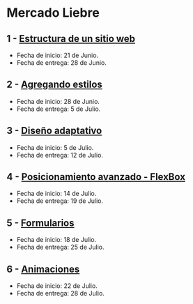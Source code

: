 # Mercado Liebre

## 1 - [Estructura de un sitio web](https://github.com/hernan066/mercado-liebre/tree/estructura)

- Fecha de inicio:  21 de Junio.
- Fecha de entrega:  28 de Junio.

## 2 - [Agregando estilos](https://github.com/hernan066/mercado-liebre/tree/estilos)

- Fecha de inicio:  28 de Junio.
- Fecha de entrega:  5 de Julio.
## 3 - [Diseño adaptativo](https://github.com/hernan066/mercado-liebre/tree/adaptativo)

- Fecha de inicio:  5 de Julio.
- Fecha de entrega:  12 de Julio.
## 4 - [Posicionamiento avanzado - FlexBox](https://github.com/hernan066/mercado-liebre/tree/flexBox)

- Fecha de inicio:  14 de Julio.
- Fecha de entrega:  19 de Julio.

## 5 - [Formularios](https://github.com/hernan066/mercado-liebre/tree/formularios)

- Fecha de inicio:  18 de Julio.
- Fecha de entrega:  25 de Julio.
## 6 - [Animaciones](https://github.com/hernan066/mercado-liebre/tree/animaciones)

- Fecha de inicio:  22 de Julio.
- Fecha de entrega:  28 de Julio.
